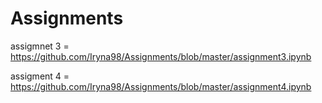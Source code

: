 # Assignments

assigmnet 3 = https://github.com/Iryna98/Assignments/blob/master/assignment3.ipynb

assigment 4 = https://github.com/Iryna98/Assignments/blob/master/assignment4.ipynb

